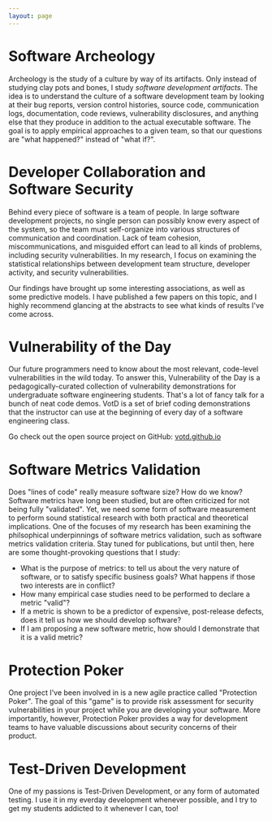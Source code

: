 ```yaml
---
layout: page
---
```


# Software Archeology

Archeology is the study of a culture by way of its artifacts. Only instead of studying clay pots and bones, I study _software development artifacts_. The idea is to understand the culture of a software development team by looking at their bug reports, version control histories, source code, communication logs, documentation, code reviews, vulnerability disclosures, and anything else that they produce in addition to the actual executable software. The goal is to apply empirical approaches to a given team, so that our questions are "what happened?" instead of "what if?".

# Developer Collaboration and Software Security

Behind every piece of software is a team of people. In large software development projects, no single person can possibly know every aspect of the system, so the team must self-organize into various structures of communication and coordination. Lack of team cohesion, miscommunications, and misguided effort can lead to all kinds of problems, including security vulnerabilities. In my research, I focus on examining the statistical relationships between development team structure, developer activity, and security vulnerabilities.

Our findings have brought up some interesting associations, as well as some predictive models. I have published a few papers on this topic, and I highly recommend glancing at the abstracts to see what kinds of results I've come across.

# Vulnerability of the Day

Our future programmers need to know about the most relevant, code-level vulnerabilities in the wild today. To answer this, Vulnerability of the Day is a pedagogically-curated collection of vulnerability demonstrations for undergraduate software engineering students. That's a lot of fancy talk for a bunch of neat code demos. VotD is a set of brief coding demonstrations that the instructor can use at the beginning of every day of a software engineering class.

Go check out the open source project on GitHub: [votd.github.io](http://votd.github.io)

# Software Metrics Validation

Does "lines of code" really measure software size? How do we know? Software metrics have long been studied, but are often criticized for not being fully "validated". Yet, we need some form of software measurement to perform sound statistical research with both practical and theoretical implications. One of the focuses of my research has been examining the philsophical underpinnings of software metrics validation, such as software metrics validation criteria. Stay tuned for publications, but until then, here are some thought-provoking questions that I study:

* What is the purpose of metrics: to tell us about the very	nature of software, or to satisfy specific business goals? What happens	if those two interests are in conflict?
* How many empirical case studies need to be performed to declare a metric "valid"?
* If a metric is shown to be a predictor of expensive, post-release defects, does it tell us how we should develop software?
* If I am proposing a new software metric, how should I demonstrate that it is a valid metric?

# Protection Poker

One project I've been involved in is a new agile practice called "Protection Poker". The goal of this "game" is to provide risk assessment for security vulnerabilities in your project while you are developing your software. More importantly, however, Protection Poker provides a way for development teams to have valuable discussions about security concerns of their product.

# Test-Driven Development

One of my passions is Test-Driven Development, or any form of automated testing. I use it in my everday development whenever possible, and I try to get my students addicted to it whenever I can, too!
